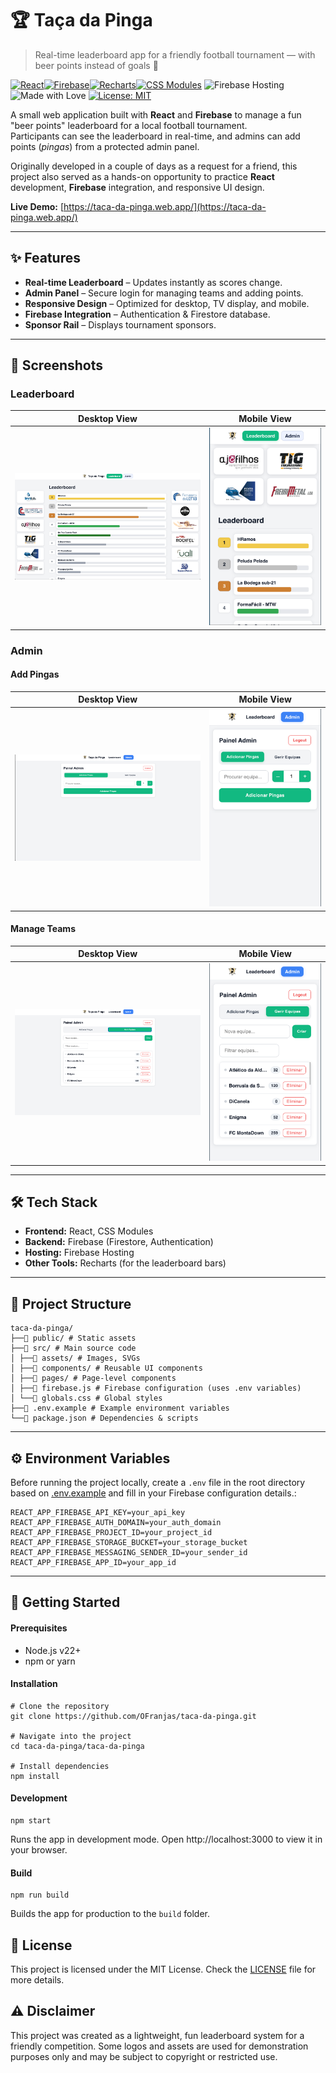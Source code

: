 # 🏆 Taça da Pinga

> Real-time leaderboard app for a friendly football tournament — with beer points instead of goals 🍺

[![React](https://img.shields.io/badge/React-20232A?style=for-the-badge&logo=react&logoColor=61DAFB)](https://react.dev/)[![Firebase](https://img.shields.io/badge/Firebase-ffca28?style=for-the-badge&logo=firebase&logoColor=black)](https://firebase.google.com/)[![Recharts](https://img.shields.io/badge/Recharts-FF6384?style=for-the-badge&logo=chart.js&logoColor=white)](https://recharts.org/)[![CSS Modules](https://img.shields.io/badge/CSS%20Modules-000000?style=for-the-badge&logo=css3&logoColor=white)](https://github.com/css-modules/css-modules)
![Firebase Hosting](https://img.shields.io/badge/Hosted%20on-Firebase%20Hosting-orange?style=for-the-badge&logo=firebase)![Made with Love](https://img.shields.io/badge/Made%20with-%F0%9F%8D%BA%20and%20%F0%9F%92%9C-ff69b4?style=for-the-badge)
[![License: MIT](https://cdn.prod.website-files.com/5e0f1144930a8bc8aace526c/65dd9eb5aaca434fac4f1c34_License-MIT-blue.svg)](/LICENSE)


A small web application built with **React** and **Firebase** to manage a fun "beer points" leaderboard for a local football tournament.  
Participants can see the leaderboard in real-time, and admins can add points (*pingas*) from a protected admin panel.

Originally developed in a couple of days as a request for a friend, this project also served as a hands-on opportunity to practice **React** development, **Firebase** integration, and responsive UI design.

**Live Demo:** [https://taca-da-pinga.web.app/](https://taca-da-pinga.web.app/)

---

## ✨ Features

- **Real-time Leaderboard** – Updates instantly as scores change.
- **Admin Panel** – Secure login for managing teams and adding points.
- **Responsive Design** – Optimized for desktop, TV display, and mobile.
- **Firebase Integration** – Authentication & Firestore database.
- **Sponsor Rail** – Displays tournament sponsors.

---

## 📸 Screenshots

### Leaderboard

| Desktop View                                              | Mobile View                                              |
| --------------------------------------------------------- | -------------------------------------------------------- |
| ![Leaderboard Screenshot](./docs/Leaderboard_Desktop.png) | ![Leaderboard Screenshot](./docs/Leaderboard_Mobile.png) |

### Admin

#### Add Pingas

| Desktop View                                      | Mobile View                               |
| ------------------------------------------------- | ----------------------------------------- |
| ![Add Pingas](./docs/Admin_AddPingas_Desktop.png) | ![Add Pingas](./docs/Admin_AddPingas.png) |

#### Manage Teams

| Desktop View                                          | Mobile View                                   |
| ----------------------------------------------------- | --------------------------------------------- |
| ![Manage Teams](./docs/Admin_ManageTeams_Desktop.png) | ![Manage Teams](./docs/Admin_ManageTeams.png) |

---

## 🛠️ Tech Stack

- **Frontend:** React, CSS Modules
- **Backend:** Firebase (Firestore, Authentication)
- **Hosting:** Firebase Hosting
- **Other Tools:** Recharts (for the leaderboard bars)

---

## 📂 Project Structure

```
taca-da-pinga/
├──📁 public/ # Static assets
├──📁 src/ # Main source code
│ ├──📁 assets/ # Images, SVGs
│ ├──📁 components/ # Reusable UI components
│ ├──📁 pages/ # Page-level components
│ ├──📄 firebase.js # Firebase configuration (uses .env variables)
│ └──📄 globals.css # Global styles
├──📄 .env.example # Example environment variables
└──📄 package.json # Dependencies & scripts
```

---

## ⚙️ Environment Variables

Before running the project locally, create a `.env` file in the root directory based on [.env.example](./taca-da-pinga/.env.example) and fill in your Firebase configuration details.:

```env
REACT_APP_FIREBASE_API_KEY=your_api_key
REACT_APP_FIREBASE_AUTH_DOMAIN=your_auth_domain
REACT_APP_FIREBASE_PROJECT_ID=your_project_id
REACT_APP_FIREBASE_STORAGE_BUCKET=your_storage_bucket
REACT_APP_FIREBASE_MESSAGING_SENDER_ID=your_sender_id
REACT_APP_FIREBASE_APP_ID=your_app_id
```

---


## 🚀 Getting Started

#### Prerequisites

- Node.js v22+
- npm or yarn

#### Installation

```
# Clone the repository
git clone https://github.com/OFranjas/taca-da-pinga.git

# Navigate into the project
cd taca-da-pinga/taca-da-pinga

# Install dependencies
npm install
```

#### Development

```
npm start
```

Runs the app in development mode.
Open http://localhost:3000 to view it in your browser.

#### Build

```
npm run build
```

Builds the app for production to the `build` folder.

## 📄 License

This project is licensed under the MIT License. Check the [LICENSE](./LICENSE) file for more details.

## ⚠️ Disclaimer

This project was created as a lightweight, fun leaderboard system for a friendly competition.
Some logos and assets are used for demonstration purposes only and may be subject to copyright or restricted use.